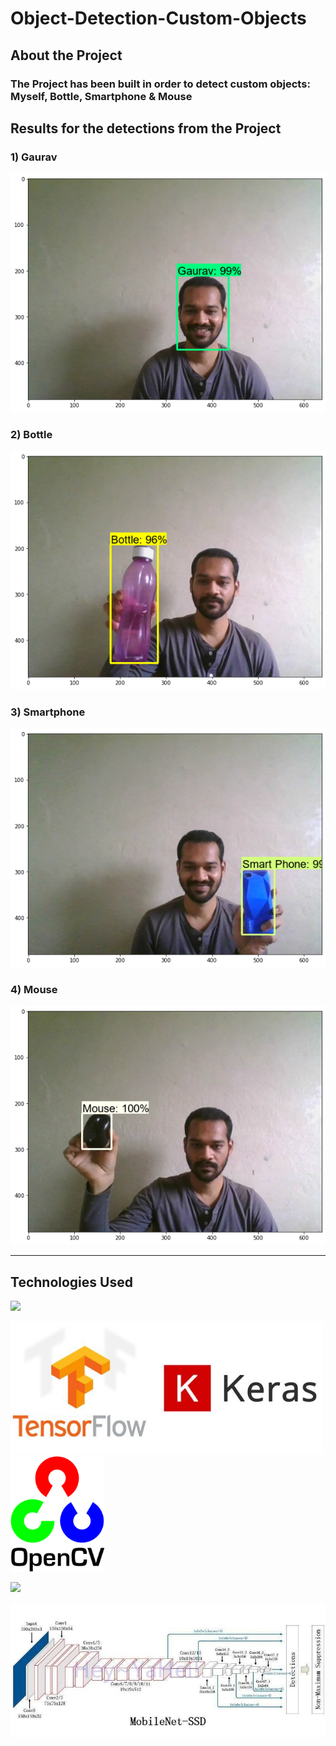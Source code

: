 # Object-Detection-Custom-Objects

## About the Project

### The Project has been built in order to detect custom objects: Myself, Bottle, Smartphone & Mouse

## Results for the detections from the Project

### 1) Gaurav

![Gaurav](https://github.com/GauravK1997/Object-Detection-Custom-Objects/blob/master/images/Gaurav.png)

### 2) Bottle

![Bottle](https://github.com/GauravK1997/Object-Detection-Custom-Objects/blob/master/images/Bottle.png)

### 3) Smartphone

![Smartphone](https://github.com/GauravK1997/Object-Detection-Custom-Objects/blob/master/images/Smart%20Phone.png)

### 4) Mouse

![Mouse](https://github.com/GauravK1997/Object-Detection-Custom-Objects/blob/master/images/Mouse.png)

---

## Technologies Used

[<img target="_blank" src="https://forthebadge.com/images/badges/made-with-python.svg">](https://www.python.org/)

[<img target="_blank" src="https://github.com/GauravK1997/Face-Mask-Detection/blob/master/images/tensorflow%20keras.jpeg" width=500>](https://www.tensorflow.org/)  [<img target="_blank" src="https://github.com/GauravK1997/Object-Detection-Sign-Language/blob/master/images/opencv.png" width=150>](https://opencv.org/)

[<img target="_blank" src="https://camo.githubusercontent.com/5ea07e7e136436b8403a58620eb25f78ca5ca50f603ea8c14cc85991fdf33086/68747470733a2f2f73746f726167652e676f6f676c65617069732e636f6d2f74665f6d6f64656c5f67617264656e2f74665f6d6f64656c5f67617264656e5f6c6f676f2e706e67" width=750>](https://github.com/tensorflow/models)

<img target="_blank" src="https://github.com/GauravK1997/Object-Detection-Sign-Language/blob/master/images/ssd%20mobilenet.png" width=650>

